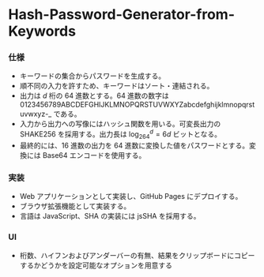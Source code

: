 # Hash-Password-Generator-from-Keywords
### **仕様**

- キーワードの集合からパスワードを生成する。
- 順不同の入力を許すため、キーワードはソート・連結される。
- 出力は $d$ 桁の 64 進数とする。64 進数の数字は 0123456789ABCDEFGHIJKLMNOPQRSTUVWXYZabcdefghijklmnopqrstuvwxyz-_ である。
- 入力から出力への写像にはハッシュ関数を用いる。可変長出力の SHAKE256 を採用する。出力長は $\log_264^{d} = 6d$ ビットとなる。
- 最終的には、16 進数の出力を 64 進数に変換した値をパスワードとする。変換には Base64 エンコードを使用する。

### 実装

- Web アプリケーションとして実装し、GitHub Pages にデプロイする。
- ブラウザ拡張機能として実装する。
- 言語は JavaScript、SHA の実装には jsSHA を採用する。


### UI

- 桁数、ハイフンおよびアンダーバーの有無、結果をクリップボードにコピーするかどうかを設定可能なオプションを用意する
